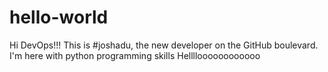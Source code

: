 # hello-world
Hi DevOps!!!
This is #joshadu, the new developer on the GitHub boulevard.
I'm here with python programming skills
Helllloooooooooooo
